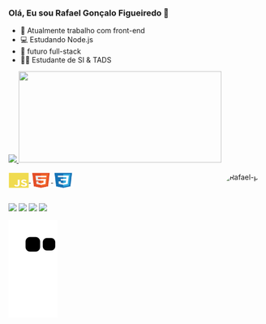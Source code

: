 ### Olá, Eu sou Rafael Gonçalo Figueiredo 👋

- 📸 Atualmente trabalho com front-end
- 💻 Estudando Node.js
- 🧐 futuro full-stack
- 👨‍🎓 Estudante de SI & TADS

<div>
  <a href="https://github.com/RafaelG0NCALO">
  <img height="180em" src="https://github-readme-stats.vercel.app/api?username=RafaelG0NCALO&show_icons=true&theme=jolly&include_all_commits=true&count_private=true"/>
  <img height="180em" width="400" src="https://github-readme-stats.vercel.app/api/top-langs/?username=RafaelG0NCALO&layout=compact&langs_count=7&theme=jolly"/>
</div>
 <div style="display: inline_block"><br>
  <img align="center" alt="Rafael-Js" height="30" width="40" src="https://raw.githubusercontent.com/devicons/devicon/master/icons/javascript/javascript-plain.svg">
  <img align="center" alt="Rafael-HTML" height="30" width="40" src="https://raw.githubusercontent.com/devicons/devicon/master/icons/html5/html5-original.svg">
  <img align="center" alt="Rafael-CSS" height="30" width="40" src="https://raw.githubusercontent.com/devicons/devicon/master/icons/css3/css3-original.svg">
  <img align="right" alt="Rafael-pic" height="150" style="border-radius:50px;" 
  src="https://c.tenor.com/4lAflz7pLdsAAAAC/saitama-ok.gif">
</div>
  
##
  
<div> 
  <a href="https://www.youtube.com/channel/UCWw2HRq61mVlH4A6CRrgQPg" target="_blank"><img src="https://img.shields.io/badge/YouTube-FF0000?style=for-the-badge&logo=youtube&logoColor=white" target="_blank"></a>
  <a href="https://instagram.com/rafael_g0n" target="_blank"><img src="https://img.shields.io/badge/-Instagram-%23E4405F?style=for-the-badge&logo=instagram&logoColor=white" target="_blank"></a>
 	<a></a>
 <a></a> 
  <a href = "mailto:gonalo.rafael@gmail.com"><img src="https://img.shields.io/badge/-Gmail-%23333?style=for-the-badge&logo=gmail&logoColor=white" target="_blank"></a>
  <a href="https://www.linkedin.com/in/rafael-figueiredo-5b95a2202" target="_blank"><img src="https://img.shields.io/badge/-LinkedIn-%230077B5?style=for-the-badge&logo=linkedin&logoColor=white" target="_blank"></a> 
 
  ![Snake animation](https://github.com/RafaelG0NCALO/RafaelG0NCALO/blob/output/github-contribution-grid-snake.svg)
 
</div>  

